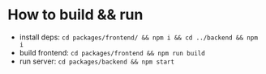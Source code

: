 How to build && run
====================

* install deps: 
`cd packages/frontend/ && npm i && cd ../backend && npm i`
* build frontend: `cd packages/frontend && npm run build`
* run server: `cd packages/backend && npm start`